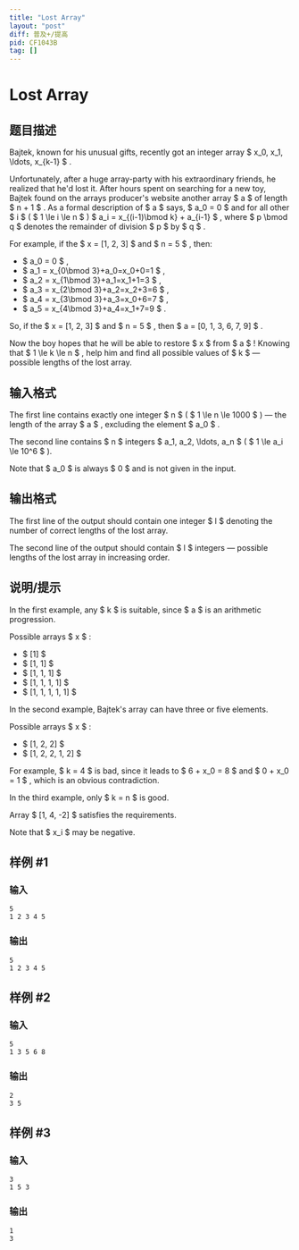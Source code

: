 ```yaml
---
title: "Lost Array"
layout: "post"
diff: 普及+/提高
pid: CF1043B
tag: []
---
```


# Lost Array

## 题目描述

Bajtek, known for his unusual gifts, recently got an integer array $ x_0, x_1, \ldots, x_{k-1} $ .

Unfortunately, after a huge array-party with his extraordinary friends, he realized that he'd lost it. After hours spent on searching for a new toy, Bajtek found on the arrays producer's website another array $ a $ of length $ n + 1 $ . As a formal description of $ a $ says, $ a_0 = 0 $ and for all other $ i $ ( $ 1 \le i \le n $ ) $ a_i = x_{(i-1)\bmod k} + a_{i-1} $ , where $ p \bmod q $ denotes the remainder of division $ p $ by $ q $ .

For example, if the $ x = [1, 2, 3] $ and $ n = 5 $ , then:

- $ a_0 = 0 $ ,
- $ a_1 = x_{0\bmod 3}+a_0=x_0+0=1 $ ,
- $ a_2 = x_{1\bmod 3}+a_1=x_1+1=3 $ ,
- $ a_3 = x_{2\bmod 3}+a_2=x_2+3=6 $ ,
- $ a_4 = x_{3\bmod 3}+a_3=x_0+6=7 $ ,
- $ a_5 = x_{4\bmod 3}+a_4=x_1+7=9 $ .

So, if the $ x = [1, 2, 3] $ and $ n = 5 $ , then $ a = [0, 1, 3, 6, 7, 9] $ .

Now the boy hopes that he will be able to restore $ x $ from $ a $ ! Knowing that $ 1 \le k \le n $ , help him and find all possible values of $ k $ — possible lengths of the lost array.

## 输入格式

The first line contains exactly one integer $ n $ ( $ 1 \le n \le 1000 $ ) — the length of the array $ a $ , excluding the element $ a_0 $ .

The second line contains $ n $ integers $ a_1, a_2, \ldots, a_n $ ( $ 1 \le a_i \le 10^6 $ ).

Note that $ a_0 $ is always $ 0 $ and is not given in the input.

## 输出格式

The first line of the output should contain one integer $ l $ denoting the number of correct lengths of the lost array.

The second line of the output should contain $ l $ integers — possible lengths of the lost array in increasing order.

## 说明/提示

In the first example, any $ k $ is suitable, since $ a $ is an arithmetic progression.

Possible arrays $ x $ :

- $ [1] $
- $ [1, 1] $
- $ [1, 1, 1] $
- $ [1, 1, 1, 1] $
- $ [1, 1, 1, 1, 1] $

In the second example, Bajtek's array can have three or five elements.

Possible arrays $ x $ :

- $ [1, 2, 2] $
- $ [1, 2, 2, 1, 2] $

For example, $ k = 4 $ is bad, since it leads to $ 6 + x_0 = 8 $ and $ 0 + x_0 = 1 $ , which is an obvious contradiction.

In the third example, only $ k = n $ is good.

Array $ [1, 4, -2] $ satisfies the requirements.

Note that $ x_i $ may be negative.

## 样例 #1

### 输入

```
5
1 2 3 4 5

```

### 输出

```
5
1 2 3 4 5 
```

## 样例 #2

### 输入

```
5
1 3 5 6 8

```

### 输出

```
2
3 5 
```

## 样例 #3

### 输入

```
3
1 5 3

```

### 输出

```
1
3 
```

